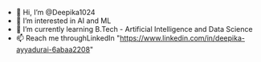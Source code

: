 - 👋 Hi, I’m @Deepika1024
- 👀 I’m interested in AI and ML
- 🌱 I’m currently learning B.Tech - Artificial Intelligence and Data Science
- 📫 Reach me throughLinkedIn "https://www.linkedin.com/in/deepika-ayyadurai-6abaa2208"

<!---
Deepika1024/Deepika1024 is a ✨ special ✨ repository because its `README.md` (this file) appears on your GitHub profile.
You can click the Preview link to take a look at your changes.
--->
